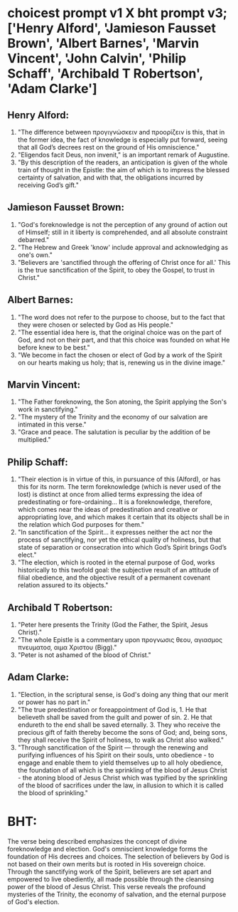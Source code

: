 # choicest prompt v1 X bht prompt v3; ['Henry Alford', 'Jamieson Fausset Brown', 'Albert Barnes', 'Marvin Vincent', 'John Calvin', 'Philip Schaff', 'Archibald T Robertson', 'Adam Clarke']

## Henry Alford:
1. "The difference between προγιγνώσκειν and προορίζειν is this, that in the former idea, the fact of knowledge is especially put forward, seeing that all God’s decrees rest on the ground of His omniscience." 
2. "Eligendos facit Deus, non invenit," is an important remark of Augustine. 
3. "By this description of the readers, an anticipation is given of the whole train of thought in the Epistle: the aim of which is to impress the blessed certainty of salvation, and with that, the obligations incurred by receiving God’s gift."

## Jamieson Fausset Brown:
1. "God's foreknowledge is not the perception of any ground of action out of Himself; still in it liberty is comprehended, and all absolute constraint debarred."
2. "The Hebrew and Greek 'know' include approval and acknowledging as one's own."
3. "Believers are 'sanctified through the offering of Christ once for all.' This is the true sanctification of the Spirit, to obey the Gospel, to trust in Christ."

## Albert Barnes:
1. "The word does not refer to the purpose to choose, but to the fact that they were chosen or selected by God as His people."
2. "The essential idea here is, that the original choice was on the part of God, and not on their part, and that this choice was founded on what He before knew to be best."
3. "We become in fact the chosen or elect of God by a work of the Spirit on our hearts making us holy; that is, renewing us in the divine image."

## Marvin Vincent:
1. "The Father foreknowing, the Son atoning, the Spirit applying the Son's work in sanctifying." 
2. "The mystery of the Trinity and the economy of our salvation are intimated in this verse." 
3. "Grace and peace. The salutation is peculiar by the addition of be multiplied."

## Philip Schaff:
1. "Their election is in virtue of this, in pursuance of this (Alford), or has this for its norm. The term foreknowledge (which is never used of the lost) is distinct at once from allied terms expressing the idea of predestinating or fore-ordaining... It is a foreknowledge, therefore, which comes near the ideas of predestination and creative or appropriating love, and which makes it certain that its objects shall be in the relation which God purposes for them."
2. "In sanctification of the Spirit... it expresses neither the act nor the process of sanctifying, nor yet the ethical quality of holiness, but that state of separation or consecration into which God’s Spirit brings God’s elect."
3. "The election, which is rooted in the eternal purpose of God, works historically to this twofold goal: the subjective result of an attitude of filial obedience, and the objective result of a permanent covenant relation assured to its objects."

## Archibald T Robertson:
1. "Peter here presents the Trinity (God the Father, the Spirit, Jesus Christ)." 
2. "The whole Epistle is a commentary upon προγνωσις θεου, αγιασμος πνευματοσ, αιμα Χριστου (Bigg)." 
3. "Peter is not ashamed of the blood of Christ."

## Adam Clarke:
1. "Election, in the scriptural sense, is God's doing any thing that our merit or power has no part in." 
2. "The true predestination or foreappointment of God is, 1. He that believeth shall be saved from the guilt and power of sin. 2. He that endureth to the end shall be saved eternally. 3. They who receive the precious gift of faith thereby become the sons of God; and, being sons, they shall receive the Spirit of holiness, to walk as Christ also walked." 
3. "Through sanctification of the Spirit — through the renewing and purifying influences of his Spirit on their souls, unto obedience - to engage and enable them to yield themselves up to all holy obedience, the foundation of all which is the sprinkling of the blood of Jesus Christ - the atoning blood of Jesus Christ which was typified by the sprinkling of the blood of sacrifices under the law, in allusion to which it is called the blood of sprinkling."


# BHT:
The verse being described emphasizes the concept of divine foreknowledge and election. God's omniscient knowledge forms the foundation of His decrees and choices. The selection of believers by God is not based on their own merits but is rooted in His sovereign choice. Through the sanctifying work of the Spirit, believers are set apart and empowered to live obediently, all made possible through the cleansing power of the blood of Jesus Christ. This verse reveals the profound mysteries of the Trinity, the economy of salvation, and the eternal purpose of God's election.